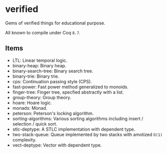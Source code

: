 # verified

Gems of verified things for educational purpose.

All known to compile under Coq `8.7`.

## Items

* LTL: Linear temporal logic.
* binary-heap: Binary heap.
* binary-search-tree: Binary search tree.
* binary-trie: Binary trie.
* cps: Continuation passing style (CPS).
* fast-power: Fast power method generalized to monoids.
* finger-tree: Finger tree, specfied abstractly with a list.
* group-theory: Group theory.
* hoare: Hoare logic.
* monads: Monad.
* peterson: Peterson's locking algorithm.
* sorting-algorithms: Various sorting algorithms including insert / selection / quick sort.
* stlc-deptype: A STLC implementation with dependent type.
* two-stack-queue: Queue implemented by two stacks with amotized `O(1)` complexity.
* vect-deptype: Vector with dependent type.
